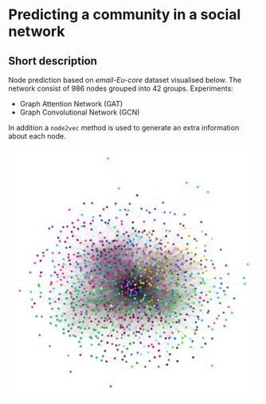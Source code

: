 # Predicting a community in a social network

## Short description

Node prediction based on *email-Eu-core* dataset visualised below. The network consist of 986 nodes grouped into 42 groups.
Experiments:
- Graph Attention Network (GAT)
- Graph Convolutional Network (GCN) 

In addition a `node2vec` method is used to generate an extra information about each node.

![Network](images/network.png)
